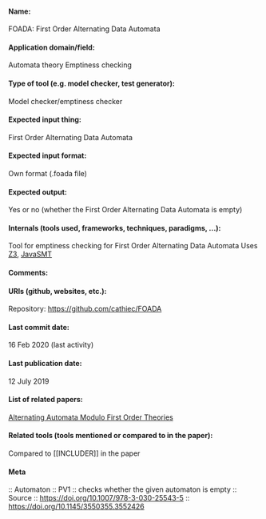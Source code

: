#### Name:
FOADA: First Order Alternating Data Automata

#### Application domain/field:
Automata theory
Emptiness checking

#### Type of tool (e.g. model checker, test generator):
Model checker/emptiness checker

#### Expected input thing:
First Order Alternating Data Automata

#### Expected input format:
Own format (.foada file)

#### Expected output:
Yes or no (whether the First Order Alternating Data Automata is empty)

#### Internals (tools used, frameworks, techniques, paradigms, ...):
Tool for emptiness checking for First Order Alternating Data Automata
Uses [Z3](Tools/Solvers/SMT/Z3.md), [JavaSMT](Tools/Libraries/JavaSMT.md)

#### Comments:

#### URIs (github, websites, etc.):
Repository: https://github.com/cathiec/FOADA

#### Last commit date:
16 Feb 2020 (last activity)

#### Last publication date:
12 July 2019

#### List of related papers:
[Alternating Automata Modulo First Order Theories](https://doi.org/10.1007/978-3-030-25543-5_3)

#### Related tools (tools mentioned or compared to in the paper):
Compared to [[INCLUDER]] in the paper

#### Meta
:: Automaton
:: PV1           :: checks whether the given automaton is empty
:: Source :: https://doi.org/10.1007/978-3-030-25543-5 :: https://doi.org/10.1145/3550355.3552426
